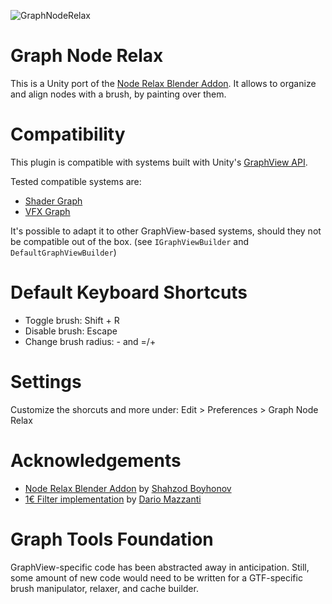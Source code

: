 ![GraphNodeRelax](https://github.com/Ohmnivore/GraphNodeRelax/assets/3769354/cb37ace7-9a13-4fbb-89c9-84c13c9ee51e)

# Graph Node Relax
This is a Unity port of the [Node Relax Blender Addon](https://www.youtube.com/watch?v=QvNz3ON6e1I). It allows to organize and align nodes with a brush, by painting over them.

# Compatibility
This plugin is compatible with systems built with Unity's [GraphView API](https://docs.unity3d.com/ScriptReference/Experimental.GraphView.GraphView.html).

Tested compatible systems are:

* [Shader Graph](https://docs.unity3d.com/Manual/com.unity.shadergraph.html)
* [VFX Graph](https://unity.com/visual-effect-graph)

It's possible to adapt it to other GraphView-based systems, should they not be compatible out of the box. (see `IGraphViewBuilder` and `DefaultGraphViewBuilder`)

# Default Keyboard Shortcuts
* Toggle brush: Shift + R
* Disable brush: Escape
* Change brush radius: - and =/+

# Settings
Customize the shorcuts and more under: Edit > Preferences > Graph Node Relax

# Acknowledgements
* [Node Relax Blender Addon](https://github.com/specoolar/NodeRelax-Blender-Addon) by [Shahzod Boyhonov](https://twitter.com/specoolar)
* [1€ Filter implementation](https://github.com/DarioMazzanti/OneEuroFilterUnity) by [Dario Mazzanti](https://www.dariomazzanti.com)

# Graph Tools Foundation
GraphView-specific code has been abstracted away in anticipation. Still, some amount of new code would need to be written for a GTF-specific brush manipulator, relaxer, and cache builder.
